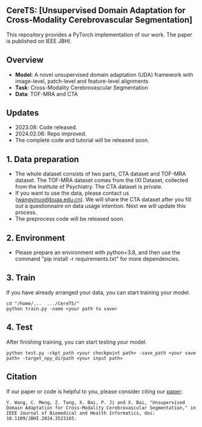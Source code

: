 ## CereTS: [Unsupervised Domain Adaptation for Cross-Modality Cerebrovascular Segmentation]
This repository provides a PyTorch implementation of our work. The paper is published on IEEE JBHI.

## Overview
- **Model**: A novel unsupervised domain adaptation (UDA) framework with image-level, patch-level and feature-level alignments
- **Task**: Cross-Modality Cerebrovascular Segmentation
- **Data**: TOF-MRA and CTA

## Updates

- 2023.08: Code released.
- 2024.02.06: Repo improved.
- The complete code and tutorial will be released soon.

## 1. Data preparation
 - The whole dataset consists of two parts, CTA dataset and TOF-MRA dataset. The TOF-MRA dataset comes from the IXI Dataset, collected from the Institute of Psychiatry. The CTA dataset is private.
 - If you want to use the data, please contact us (wangyinuo@buaa.edu.cn). We will share the CTA dataset after you fill out a questionnaire on data usage intention. Next we will update this process.
 - The preprocess code will be released soon.

## 2. Environment
 - Please prepare an environment with python=3.8, and then use the command "pip install -r requirements.txt" for more dependencies. 

## 3. Train
If you have already arranged your data, you can start training your model.
```
cd "/home/...  .../CereTS/"
python train.py -name <your path to save>
```

## 4. Test
After finishing training, you can start testing your model.
```
python test.py -ckpt_path <your checkpoint path> -save_path <your save path> -target_npy_dirpath <your input path>
```

## Citation
If our paper or code is helpful to you, please consider citing our [paper](https://ieeexplore.ieee.org/abstract/document/10816501):
```
Y. Wang, C. Meng, Z. Tang, X. Bai, P. Ji and X. Bai, "Unsupervised Domain Adaptation for Cross-Modality Cerebrovascular Segmentation," in IEEE Journal of Biomedical and Health Informatics, doi: 10.1109/JBHI.2024.3523103.
```
